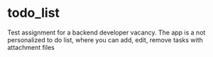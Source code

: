 # todo_list
Test assignment for a backend developer vacancy. The app is a not personalized to do list, where you can add, edit, remove tasks with attachment files
